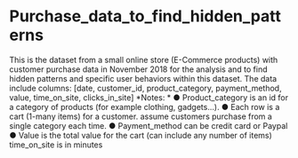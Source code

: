 # Purchase_data_to_find_hidden_patterns
This is the dataset from a small online store (E-Commerce products) with customer purchase data in November 2018 for the analysis and to find hidden patterns and specific user behaviors within this dataset. The data include columns: [date, customer_id, product_category, payment_method, value, time_on_site, clicks_in_site] *Notes: * ● Product_category is an id for a category of products (for example clothing, gadgets…). ● Each row is a cart (1-many items) for a customer. assume customers purchase from a single category each time. ● Payment_method can be credit card or Paypal ● Value is the total value for the cart (can include any number of items) time_on_site is in minutes
